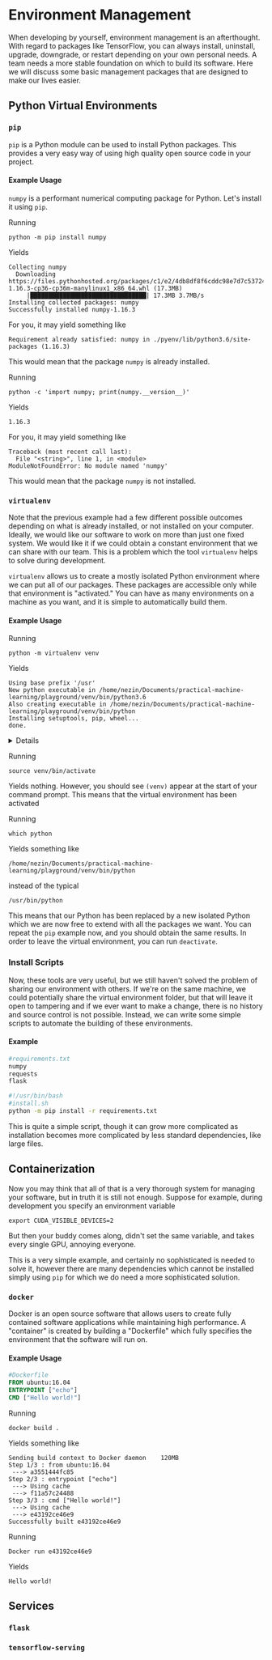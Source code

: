 # Environment Management

When developing by yourself, environment management is an afterthought.  With regard to packages like TensorFlow, you can always install, uninstall, upgrade, downgrade, or restart depending on your own personal needs.  A team needs a more stable foundation on which to build its software.  Here we will discuss some basic management packages that are designed to make our lives easier.

## Python Virtual Environments

### `pip`

`pip` is a Python module can be used to install Python packages.  This provides a very easy way of using high quality open source code in your project.  

#### Example Usage

`numpy` is a performant numerical computing package for Python.  Let's install it using `pip`.

Running
```console
python -m pip install numpy
```
Yields
```console
Collecting numpy
  Downloading https://files.pythonhosted.org/packages/c1/e2/4db8df8f6cddc98e7d7c537245ef2f4e41a1ed17bf0c3177ab3cc6beac7f/numpy-1.16.3-cp36-cp36m-manylinux1_x86_64.whl (17.3MB)
     |████████████████████████████████| 17.3MB 3.7MB/s 
Installing collected packages: numpy
Successfully installed numpy-1.16.3
```
For you, it may yield something like
```console
Requirement already satisfied: numpy in ./pyenv/lib/python3.6/site-packages (1.16.3)
```
This would mean that the package `numpy` is already installed.

Running

```console
python -c 'import numpy; print(numpy.__version__)'
```
Yields
```console
1.16.3
```
For you, it may yield something like
```console
Traceback (most recent call last):
  File "<string>", line 1, in <module>
ModuleNotFoundError: No module named 'numpy'
```
This would mean that the package `numpy` is not installed.

### `virtualenv`

Note that the previous example had a few different possible outcomes depending on what is already installed, or not installed on your computer.  Ideally, we would like our software to work on more than just one fixed system.  We would like it if we could obtain a constant environment that we can share with our team.  This is a problem which the tool `virtualenv` helps to solve during development.

`virtualenv` allows us to create a mostly isolated Python environment where we can put all of our packages.  These packages are accessible only while that environment is "activated."  You can have as many environments on a machine as you want, and it is simple to automatically build them.

#### Example Usage
Running

`python -m virtualenv venv`

Yields
```console
Using base prefix '/usr'
New python executable in /home/nezin/Documents/practical-machine-learning/playground/venv/bin/python3.6
Also creating executable in /home/nezin/Documents/practical-machine-learning/playground/venv/bin/python
Installing setuptools, pip, wheel...
done.
```

<details><summary>Details</summary>
<p>

`virtualenv` first creates a new Python executable in the folder specified, `venv`.  By default, the version of Python, in this case 3.6, is the same as the version used in the creation of the virtual environment.  `virtualenv` then installs some basic packages necessary for installing more packages: `setuptools`, `pip`, and `wheel`.  That means we will be able to use our beloved `pip` inside the virtual environment itself.

</p>
</details>

Running

`source venv/bin/activate`

Yields nothing.  However, you should see `(venv)` appear at the start of your command prompt.  This means that the virtual environment has been activated

Running

`which python`

Yields something like

`/home/nezin/Documents/practical-machine-learning/playground/venv/bin/python`

instead of the typical

`/usr/bin/python`

This means that our Python has been replaced by a new isolated Python which we are now free to extend with all the packages we want.  You can repeat the `pip` example now, and you should obtain the same results.  In order to leave the virtual environment, you can run `deactivate`.

### Install Scripts

Now, these tools are very useful, but we still haven't solved the problem of sharing our environment with others.  If we're on the same machine, we could potentially share the virtual environment folder, but that will leave it open to tampering and if we ever want to make a change, there is no history and source control is not possible.  Instead, we can write some simple scripts to automate the building of these environments.

#### Example

```python
#requirements.txt
numpy
requests
flask
```

```bash
#!/usr/bin/bash
#install.sh
python -m pip install -r requirements.txt
```

This is quite a simple script, though it can grow more complicated as installation becomes more complicated by less standard dependencies, like large files.

## Containerization

Now you may think that all of that is a very thorough system for managing your software, but in truth it is still not enough.  Suppose for example, during development you specify an environment variable

`export CUDA_VISIBLE_DEVICES=2`

But then your buddy comes along, didn't set the same variable, and takes every single GPU, annoying everyone.

This is a very simple example, and certainly no sophisticated is needed to solve it, however there are many dependencies which cannot be installed simply using `pip` for which we do need a more sophisticated solution.

### `docker`

Docker is an open source software that allows users to create fully contained software applications while maintaining high performance.  A "container" is created by building a "Dockerfile" which fully specifies the environment that the software will run on.

#### Example Usage

```Dockerfile
#Dockerfile
FROM ubuntu:16.04
ENTRYPOINT ["echo"]
CMD ["Hello world!"]
```
Running 

`docker build .`

Yields something like

```console
Sending build context to Docker daemon    120MB
Step 1/3 : from ubuntu:16.04
 ---> a3551444fc85
Step 2/3 : entrypoint ["echo"]
 ---> Using cache
 ---> f11a57c24488
Step 3/3 : cmd ["Hello world!"]
 ---> Using cache
 ---> e43192ce46e9
Successfully built e43192ce46e9
```

Running

`Docker run e43192ce46e9`

Yields

`Hello world!`

## Services

### `flask`

### `tensorflow-serving`

